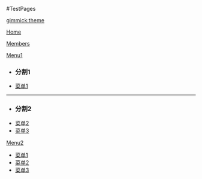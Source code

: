 #TestPages


<!-- cerulean -->
[gimmick:theme](bootstrap)

[Home](index.md)

[Members](pages/1.md)

[Menu1]()

  * ### 分割1
  * [菜单1](pages/1.md)
- - - -
  * ### 分割2   
  * [菜单2](pages/2.md)
  * [菜单3](pages/3.md)

[Menu2]()
  * [菜单1](pages/1.md)
  * [菜单2](pages/2.md)
  * [菜单3](pages/3.md)
